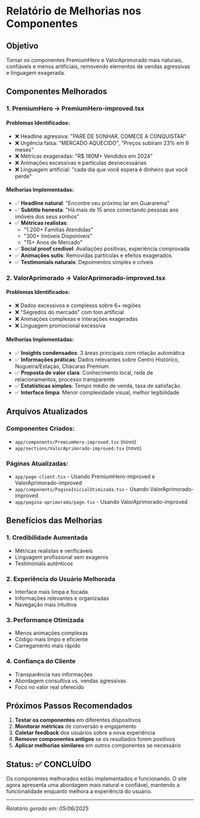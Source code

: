 # Relatório de Melhorias nos Componentes

## Objetivo
Tornar os componentes PremiumHero e ValorAprimorado mais naturais, confiáveis e menos artificiais, removendo elementos de vendas agressivas e linguagem exagerada.

## Componentes Melhorados

### 1. PremiumHero → PremiumHero-improved.tsx

#### Problemas Identificados:
- ❌ Headline agressiva: "PARE DE SONHAR, COMECE A CONQUISTAR"
- ❌ Urgência falsa: "MERCADO AQUECIDO", "Preços subiram 23% em 6 meses"
- ❌ Métricas exageradas: "R$ 180M+ Vendidos em 2024"
- ❌ Animações excessivas e partículas desnecessárias
- ❌ Linguagem artificial: "cada dia que você espera é dinheiro que você perde"

#### Melhorias Implementadas:
- ✅ **Headline natural**: "Encontre seu próximo lar em Guararema"
- ✅ **Subtitle honesta**: "Há mais de 15 anos conectando pessoas aos imóveis dos seus sonhos"
- ✅ **Métricas realistas**: 
  - "1.200+ Famílias Atendidas" 
  - "300+ Imóveis Disponíveis"
  - "15+ Anos de Mercado"
- ✅ **Social proof credível**: Avaliações positivas, experiência comprovada
- ✅ **Animações sutis**: Removidas partículas e efeitos exagerados
- ✅ **Testimonials naturais**: Depoimentos simples e críveis

### 2. ValorAprimorado → ValorAprimorado-improved.tsx

#### Problemas Identificados:
- ❌ Dados excessivos e complexos sobre 6+ regiões
- ❌ "Segredos do mercado" com tom artificial
- ❌ Animações complexas e interações exageradas
- ❌ Linguagem promocional excessiva

#### Melhorias Implementadas:
- ✅ **Insights condensados**: 3 áreas principais com rotação automática
- ✅ **Informações práticas**: Dados relevantes sobre Centro Histórico, Nogueira/Estação, Chácaras Premium
- ✅ **Proposta de valor clara**: Conhecimento local, rede de relacionamentos, processo transparente
- ✅ **Estatísticas simples**: Tempo médio de venda, taxa de satisfação
- ✅ **Interface limpa**: Menor complexidade visual, melhor legibilidade

## Arquivos Atualizados

### Componentes Criados:
- `app/components/PremiumHero-improved.tsx` (novo)
- `app/sections/ValorAprimorado-improved.tsx` (novo)

### Páginas Atualizadas:
- `app/page-client.tsx` - Usando PremiumHero-improved e ValorAprimorado-improved
- `app/components/PaginaInicialOtimizada.tsx` - Usando ValorAprimorado-improved
- `app/pagina-aprimorada/page.tsx` - Usando ValorAprimorado-improved

## Benefícios das Melhorias

### 1. **Credibilidade Aumentada**
- Métricas realistas e verificáveis
- Linguagem profissional sem exageros
- Testimonials autênticos

### 2. **Experiência do Usuário Melhorada**
- Interface mais limpa e focada
- Informações relevantes e organizadas
- Navegação mais intuitiva

### 3. **Performance Otimizada**
- Menos animações complexas
- Código mais limpo e eficiente
- Carregamento mais rápido

### 4. **Confiança do Cliente**
- Transparência nas informações
- Abordagem consultiva vs. vendas agressivas
- Foco no valor real oferecido

## Próximos Passos Recomendados

1. **Testar os componentes** em diferentes dispositivos
2. **Monitorar métricas** de conversão e engajamento
3. **Coletar feedback** dos usuários sobre a nova experiência
4. **Remover componentes antigos** se os resultados forem positivos
5. **Aplicar melhorias similares** em outros componentes se necessário

## Status: ✅ CONCLUÍDO

Os componentes melhorados estão implementados e funcionando. O site agora apresenta uma abordagem mais natural e confiável, mantendo a funcionalidade enquanto melhora a experiência do usuário.

---
*Relatório gerado em: 05/06/2025*
